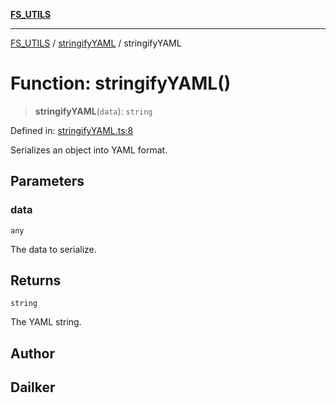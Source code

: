 [**FS_UTILS**](../../README.md)

***

[FS_UTILS](../../README.md) / [stringifyYAML](../README.md) / stringifyYAML

# Function: stringifyYAML()

> **stringifyYAML**(`data`): `string`

Defined in: [stringifyYAML.ts:8](https://github.com/dailker/everyutil/blob/26e2bb73429918cf0d08899e9efd90b82a42c92e/src/fs/stringifyYAML.ts#L8)

Serializes an object into YAML format.

## Parameters

### data

`any`

The data to serialize.

## Returns

`string`

The YAML string.

## Author

## Dailker
